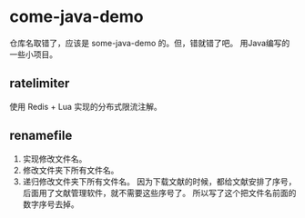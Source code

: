 # come-java-demo
仓库名取错了，应该是 some-java-demo 的。但，错就错了吧。
用Java编写的一些小项目。

## ratelimiter
使用 Redis + Lua 实现的分布式限流注解。

## renamefile
 1. 实现修改文件名。
 2. 修改文件夹下所有文件名。
 3. 递归修改文件夹下所有文件名。
因为下载文献的时候，都给文献安排了序号，后面用了文献管理软件，就不需要这些序号了。
所以写了这个把文件名前面的数字序号去掉。
